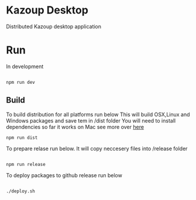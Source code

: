 # Kazoup Desktop

Distributed Kazoup desktop application

# Run 

In development 

```

npm run dev

```


## Build
<!-- 
TODO:Simplify this
-->
To build distribution for all platforms run below
This will build OSX,Linux and Windows packages and save tem in /dist folder
You will need to install dependencies so far it works on Mac see more over [here](https://github.com/electron-userland/electron-builder/wiki/Multi-Platform-Build)
 
```
npm run dist

```

To prepare relase run below.
It will copy neccesery files into /release folder

```

npm run release

```

To deploy packages to github release run below

```

./deploy.sh

```



